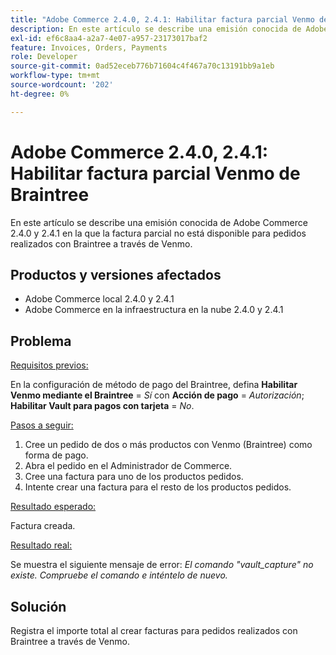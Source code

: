 ```yaml
---
title: "Adobe Commerce 2.4.0, 2.4.1: Habilitar factura parcial Venmo de Braintree"
description: En este artículo se describe una emisión conocida de Adobe Commerce 2.4.0 y 2.4.1 en la que la factura parcial no está disponible para pedidos realizados con Braintree a través de Venmo.
exl-id: ef6c8aa4-a2a7-4e07-a957-23173017baf2
feature: Invoices, Orders, Payments
role: Developer
source-git-commit: 0ad52eceb776b71604c4f467a70c13191bb9a1eb
workflow-type: tm+mt
source-wordcount: '202'
ht-degree: 0%

---
```


# Adobe Commerce 2.4.0, 2.4.1: Habilitar factura parcial Venmo de Braintree

En este artículo se describe una emisión conocida de Adobe Commerce 2.4.0 y 2.4.1 en la que la factura parcial no está disponible para pedidos realizados con Braintree a través de Venmo.

## Productos y versiones afectados

* Adobe Commerce local 2.4.0 y 2.4.1
* Adobe Commerce en la infraestructura en la nube 2.4.0 y 2.4.1

## Problema

<u>Requisitos previos:</u>

En la configuración de método de pago del Braintree, defina **Habilitar Venmo mediante el Braintree** = *Sí* con **Acción de pago** = *Autorización*; **Habilitar Vault para pagos con tarjeta** = *No*.

<u>Pasos a seguir:</u>

1. Cree un pedido de dos o más productos con Venmo (Braintree) como forma de pago.
1. Abra el pedido en el Administrador de Commerce.
1. Cree una factura para uno de los productos pedidos.
1. Intente crear una factura para el resto de los productos pedidos.

<u>Resultado esperado:</u>

Factura creada.

<u>Resultado real:</u>

Se muestra el siguiente mensaje de error: *El comando &quot;vault\_capture&quot; no existe. Compruebe el comando e inténtelo de nuevo.*

## Solución

Registra el importe total al crear facturas para pedidos realizados con Braintree a través de Venmo.
